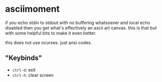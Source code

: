 # asciimoment

if you echo stdin to stdout with no buffering whatsoever and local echo disabled
then you get what's effectively an ascii art canvas. this is that but with some
helpful bits to make it even better.

this does not use ncurses. just ansi codes.

## "Keybinds"

- `ctrl-d`: exit
- `ctrl-h`: clear screen
